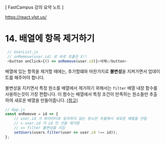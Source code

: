 [ FastCampus 강의 요약 노트 ]

https://react.vlpt.us/

# 14. 배열에 항목 제거하기

```javascript
 // UserList.js
 // onRemove(user.id) 로 바로 호출은 X!!
 <button onClick={() => onRemove(user.id)}>삭제</button>
```

배열에 있는 항목을 제거할 때에는, 추가할떄와 마찬가지로 **불변성**을 지켜가면서 업데이트를 해주어야 합니다.

불변성을 지키면서 특정 원소를 배열에서 제거하기 위해서는 `filter` 배열 내장 함수를 사용하는것이 가장 편합니다. 이 함수는 배열에서 특정 조건이 만족하는 원소들만 추출하여 새로운 배열을 만들어줍니다. [(참고)](https://learnjs.vlpt.us/basics/09-array-functions.html#filter)

```javascript
// App.js
const onRemove = id => {
    // user.id 가 파라미터로 일치하지 않는 원소만 추출해서 새로운 배열을 만듬
    // = user.id 가 id 인 것을 제거함
    // => filter 불변성을 지킴
    setUsers(users.filter(user => user.id !== id));
};
```